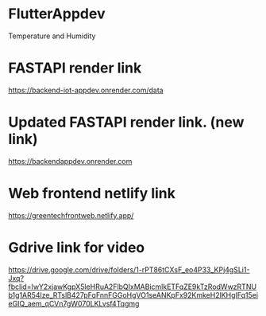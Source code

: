 # FlutterAppdev
Temperature and Humidity

# FASTAPI render link
https://backend-iot-appdev.onrender.com/data

# Updated FASTAPI render link. (new link)
https://backendappdev.onrender.com

# Web frontend netlify link
https://greentechfrontweb.netlify.app/

# Gdrive link for video
https://drive.google.com/drive/folders/1-rPT86tCXsF_eo4P33_KPj4gSLi1-Jxq?fbclid=IwY2xjawKgpX5leHRuA2FlbQIxMABicmlkETFqZE9kTzRodWwzRTNUb1g1AR54lze_RTslB427pFqFnnFGGoHgVO1seANKpFx92KmkeH2lKHgIFq15eieGIQ_aem_qCVn7gW070LKLvsf4Tqgmg
